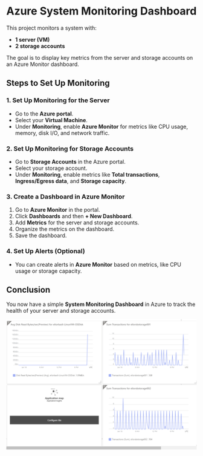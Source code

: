 # Azure System Monitoring Dashboard

This project monitors a system with:
- **1 server (VM)**
- **2 storage accounts**

The goal is to display key metrics from the server and storage accounts on an Azure Monitor dashboard.

## Steps to Set Up Monitoring

### 1. Set Up Monitoring for the Server
- Go to the **Azure portal**.
- Select your **Virtual Machine**.
- Under **Monitoring**, enable **Azure Monitor** for metrics like CPU usage, memory, disk I/O, and network traffic.

### 2. Set Up Monitoring for Storage Accounts
- Go to **Storage Accounts** in the Azure portal.
- Select your storage account.
- Under **Monitoring**, enable metrics like **Total transactions**, **Ingress/Egress data**, and **Storage capacity**.

### 3. Create a Dashboard in Azure Monitor
1. Go to **Azure Monitor** in the portal.
2. Click **Dashboards** and then **+ New Dashboard**.
3. Add **Metrics** for the server and storage accounts.
4. Organize the metrics on the dashboard.
5. Save the dashboard.

### 4. Set Up Alerts (Optional)
- You can create alerts in **Azure Monitor** based on metrics, like CPU usage or storage capacity.

## Conclusion

You now have a simple **System Monitoring Dashboard** in Azure to track the health of your server and storage accounts.

![Dashboard Screenshot](dashboard2.png)
